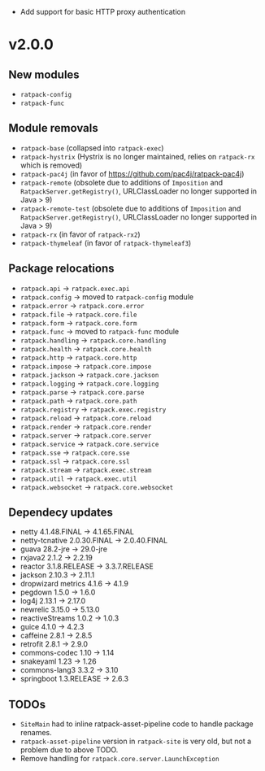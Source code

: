 <!--
This file contains the in progress release notes during the cycle.
It should not be considered the final announcement for any release at any time.
-->
* Add support for basic HTTP proxy authentication

# v2.0.0
## New modules
* `ratpack-config`
* `ratpack-func`

## Module removals
* `ratpack-base` (collapsed into `ratpack-exec`)
* `ratpack-hystrix` (Hystrix is no longer maintained, relies on `ratpack-rx` which is removed)
* `ratpack-pac4j` (in favor of https://github.com/pac4j/ratpack-pac4j)
* `ratpack-remote` (obsolete due to additions of `Imposition` and `RatpackServer.getRegistry()`, URLClassLoader no longer supported in Java > 9)
* `ratpack-remote-test` (obsolete due to additions of `Imposition` and `RatpackServer.getRegistry()`, URLClassLoader no longer supported in Java > 9)
* `ratpack-rx` (in favor of `ratpack-rx2`)
* `ratpack-thymeleaf` (in favor of `ratpack-thymeleaf3`)

## Package relocations
* `ratpack.api` → `ratpack.exec.api`
* `ratpack.config` → moved to `ratpack-config` module
* `ratpack.error` → `ratpack.core.error`
* `ratpack.file` → `ratpack.core.file`
* `ratpack.form` → `ratpack.core.form`
* `ratpack.func` → moved to `ratpack-func` module
* `ratpack.handling` → `ratpack.core.handling`
* `ratpack.health` → `ratpack.core.health`
* `ratpack.http` → `ratpack.core.http`
* `ratpack.impose` → `ratpack.core.impose`
* `ratpack.jackson` → `ratpack.core.jackson`
* `ratpack.logging` → `ratpack.core.logging`
* `ratpack.parse` → `ratpack.core.parse`
* `ratpack.path` → `ratpack.core.path`
* `ratpack.registry` → `ratpack.exec.registry`
* `ratpack.reload` → `ratpack.core.reload`
* `ratpack.render` → `ratpack.core.render`
* `ratpack.server` → `ratpack.core.server`
* `ratpack.service` → `ratpack.core.service`
* `ratpack.sse` → `ratpack.core.sse`
* `ratpack.ssl` → `ratpack.core.ssl`
* `ratpack.stream` → `ratpack.exec.stream`
* `ratpack.util` → `ratpack.exec.util`
* `ratpack.websocket` → `ratpack.core.websocket`

## Dependecy updates
* netty 4.1.48.FINAL → 4.1.65.FINAL
* netty-tcnative 2.0.30.FINAL → 2.0.40.FINAL
* guava 28.2-jre → 29.0-jre
* rxjava2 2.1.2 → 2.2.19
* reactor 3.1.8.RELEASE → 3.3.7.RELEASE
* jackson 2.10.3 → 2.11.1
* dropwizard metrics 4.1.6 → 4.1.9
* pegdown 1.5.0 → 1.6.0
* log4j 2.13.1 → 2.17.0
* newrelic 3.15.0 → 5.13.0
* reactiveStreams 1.0.2 → 1.0.3
* guice 4.1.0 → 4.2.3
* caffeine 2.8.1 → 2.8.5
* retrofit 2.8.1 → 2.9.0
* commons-codec 1.10 → 1.14
* snakeyaml 1.23 → 1.26
* commons-lang3 3.3.2 → 3.10
* springboot 1.3.RELEASE → 2.6.3

## TODOs
* `SiteMain` had to inline ratpack-asset-pipeline code to handle package renames.
* `ratpack-asset-pipeline` version in `ratpack-site` is very old, but not a problem due to above TODO.
* Remove handling for `ratpack.core.server.LaunchException`
